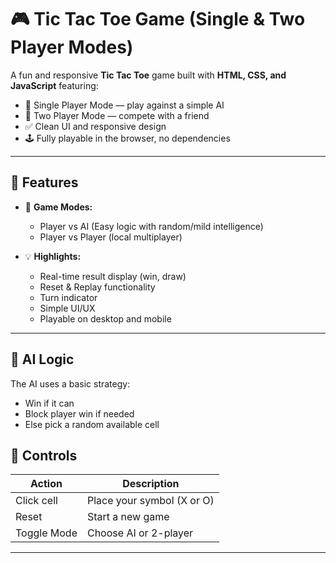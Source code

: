 # 🎮 Tic Tac Toe Game (Single & Two Player Modes)

A fun and responsive **Tic Tac Toe** game built with **HTML, CSS, and JavaScript** featuring:

- 🤖 Single Player Mode — play against a simple AI
- 👥 Two Player Mode — compete with a friend
- ✅ Clean UI and responsive design
- 🕹️ Fully playable in the browser, no dependencies

---

## 🚀 Features

- 🎲 **Game Modes:**
  - Player vs AI (Easy logic with random/mild intelligence)
  - Player vs Player (local multiplayer)

- 💡 **Highlights:**
  - Real-time result display (win, draw)
  - Reset & Replay functionality
  - Turn indicator
  - Simple UI/UX
  - Playable on desktop and mobile

---

## 🧠 AI Logic

The AI uses a basic strategy:
- Win if it can
- Block player win if needed
- Else pick a random available cell

## 🎯 Controls

| Action           | Description              |
|------------------|--------------------------|
| Click cell       | Place your symbol (X or O) |
| Reset            | Start a new game         |
| Toggle Mode      | Choose AI or 2-player    |

---
